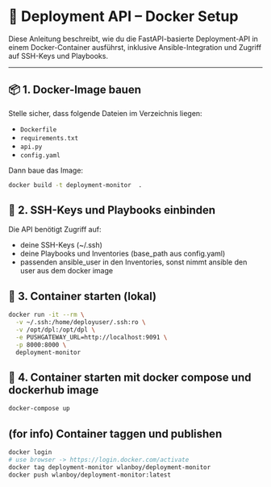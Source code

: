 # 🐳 Deployment API – Docker Setup

Diese Anleitung beschreibt, wie du die FastAPI-basierte Deployment-API in einem Docker-Container ausführst, inklusive Ansible-Integration und Zugriff auf SSH-Keys und Playbooks.

---

## 📦 1. Docker-Image bauen

Stelle sicher, dass folgende Dateien im Verzeichnis liegen:

- `Dockerfile`
- `requirements.txt`
- `api.py`
- `config.yaml`

Dann baue das Image:

```bash
docker build -t deployment-monitor  .
```

## 🔐 2. SSH-Keys und Playbooks einbinden
Die API benötigt Zugriff auf:
* deine SSH-Keys (~/.ssh)
* deine Playbooks und Inventories (base_path aus config.yaml)
* passenden ansible_user in den Inventories, sonst nimmt ansible den user aus dem docker image

## 🚀 3. Container starten (lokal)
```bash
docker run -it --rm \
  -v ~/.ssh:/home/deployuser/.ssh:ro \
  -v /opt/dpl:/opt/dpl \
  -e PUSHGATEWAY_URL=http://localhost:9091 \
  -p 8000:8000 \
  deployment-monitor
```

## 🚀 4. Container starten mit docker compose und dockerhub image
```bash
docker-compose up
```

## (for info) Container taggen und publishen
```bash
docker login
# use browser -> https://login.docker.com/activate
docker tag deployment-monitor wlanboy/deployment-monitor
docker push wlanboy/deployment-monitor:latest
```